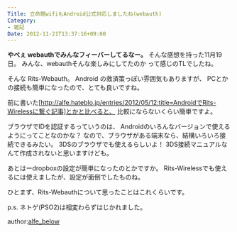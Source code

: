 ```yaml
---
Title: 立命館wifiもAndroid公式対応しましたね(webauth)
Category:
- 雑記
Date: 2012-11-21T13:37:16+09:00
---
```


<b>やべぇ webauthでみんなフィーバーしてるなー。</b>
そんな感想を持った11月19日。
みんな、webauthそんな楽しみにしてたのか って感じのTLでしたね。

そんな Rits-Webauth。
Android の救済策っぽい雰囲気もありますが、
PCとかの接続も簡単になったので、とても良いですね。

前に書いた[http://alfe.hateblo.jp/entries/2012/05/12:title=AndroidでRits-Wirelessに繋ぐ記事]とかと比べると、
比較にならないくらい簡単ですよ。


ブラウザでIDを認証するっていうのは、
Androidのいろんなバージョンで使えるようにってことなのかな？
なので、ブラウザがある端末なら、結構いろいろ接続できるみたい。
3DSのブラウザでも使えるらしいよ！
3DS接続マニュアルなんて作成されないと思いますけども。

あとはーdropboxの設定が簡単になったのとかですか。
Rits-Wirelessでも使えるには使えましたが、設定が面倒でしたものね。


ひとまず、Rits-Webauthについて思ったことはこれくらいです。

p.s. ネトゲ(PSO2)は相変わらずはじかれました。

author:<a href="https://plus.google.com/104298697221719052044?rel=author">alfe_below</a>
